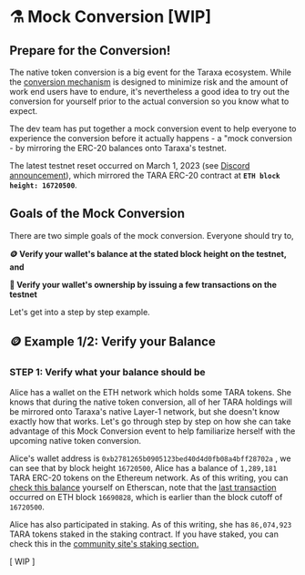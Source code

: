 # ⚗ Mock Conversion \[WIP]

## Prepare for the Conversion!

The native token conversion is a big event for the Taraxa ecosystem. While the [conversion mechanism](https://docs.taraxa.io/native-token-conversion/introduction#how-will-the-conversion-work) is designed to minimize risk and the amount of work end users have to endure, it's nevertheless a good idea to try out the conversion for yourself prior to the actual conversion so you know what to expect.&#x20;

The dev team has put together a mock conversion event to help everyone to experience the conversion before it actually happens - a "mock conversion - by mirroring the ERC-20 balances onto Taraxa's testnet.&#x20;

The latest testnet reset occurred on March 1, 2023 (see [Discord announcement](https://discord.com/channels/419749122556297216/909881217216827402/1080473001138597938)), which mirrored the TARA ERC-20 contract at **`ETH block height: 16720500`**.&#x20;



## Goals of the Mock Conversion&#x20;

There are two simple goals of the mock conversion. Everyone should try to,&#x20;

**🪙  Verify your wallet's balance at the stated block height on the testnet, and**&#x20;

**🔐  Verify your wallet's ownership by issuing a few transactions on the testnet**

Let's get into a step by step example.&#x20;



## **🪙**  Example 1/2: Verify your Balance&#x20;

### STEP 1: Verify what your balance should be

Alice has a wallet on the ETH network which holds some TARA tokens. She knows that during the native token conversion, all of her TARA holdings will be mirrored onto Taraxa's native Layer-1 network, but she doesn't know exactly how that works. Let's go through step by step on how she can take advantage of this Mock Conversion event to help familiarize herself with the upcoming native token conversion.&#x20;

Alice's wallet address is `0xb2781265b0905123bed40d4d0fb08a4bff28702a` , we can see that by block height `16720500`, Alice has a balance of `1,289,181` TARA ERC-20 tokens on the Ethereum network. As of this writing, you can [check this balance](https://etherscan.io/token/0xf001937650bb4f62b57521824b2c20f5b91bea05?a=0xb2781265b0905123bed40d4d0fb08a4bff28702a) yourself on Etherscan, note that the [last transaction](https://etherscan.io/tx/0xafe359ff311b82c34903007635b6319cf94f10a447979709f87e215741248d05) occurred on ETH block `16690828`, which is earlier than the block cutoff of `16720500`.&#x20;

Alice has also participated in staking. As of this writing, she has `86,074,923` TARA tokens staked in the staking contract. If you have staked, you can check this in the [community site's staking section.](https://community.taraxa.io/staking)&#x20;





\[ WIP ]&#x20;



